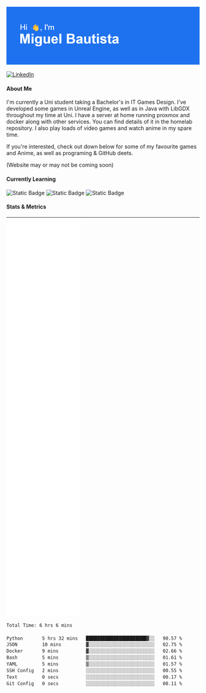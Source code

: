 ![](header.png)  

[![LinkedIn](https://img.shields.io/badge/linkedin-%230077B5.svg?style=for-the-badge&logo=linkedin&logoColor=white)](https://www.linkedin.com/in/miguelangelobautista/) 
<!-- [![Static Badge](https://img.shields.io/badge/Website-black?style=for-the-badge&labelColor=white)] Under Construction--> 




#### About Me 
I'm currently a Uni student taking a Bachelor's in IT Games Design. I've developed some games in Unreal Engine, as well as in Java with LibGDX throughout my time at Uni. I have a server at home running proxmox and docker along with other services. You can find details of it in the homelab repository. I also play loads of video games and watch anime in my spare time.

If you're interested, check out down below for some of my favourite games and Anime, as well as programing & GitHub deets.

(Website may or may not be coming soon)



#### Currently Learning

![Static Badge](https://img.shields.io/badge/C%2B%2B-blue?style=for-the-badge&logo=cplusplus)
![Static Badge](https://img.shields.io/badge/Unreal_Engine-black?style=for-the-badge&logo=unrealengine)
![Static Badge](https://img.shields.io/badge/Java-white?style=for-the-badge&color=red)

<!-- ### Languages and Tools
---
<p float="left">
  <img src="./Icons/python-color.svg" width="5%">
  <img src="./Icons/cplusplus-color.svg" width="5%">
  <img src="./Icons/docker-color.svg" width="5%">
  <img src="./Icons/javascript-color.svg" width="5%">
  <img src="./Icons/portainer-color.svg" width="5%">
  <img src="./Icons/proxmox-color.svg" width="5%">
  <img src="./Icons/unrealengine-color.svg" width="5%">
  <img src="./Icons/androidstudio-color.svg" width="5%">
  <img src="./Icons/html5-color.svg" width="5%">
</p> -->

#### Stats & Metrics
---

![](github-metrics.svg)


<!--START_SECTION:waka-->

```txt
Total Time: 6 hrs 6 mins

Python       5 hrs 32 mins   ██████████████████████▓░░   90.57 %
JSON         10 mins         ▓░░░░░░░░░░░░░░░░░░░░░░░░   02.75 %
Docker       9 mins          ▓░░░░░░░░░░░░░░░░░░░░░░░░   02.66 %
Bash         5 mins          ▒░░░░░░░░░░░░░░░░░░░░░░░░   01.61 %
YAML         5 mins          ▒░░░░░░░░░░░░░░░░░░░░░░░░   01.57 %
SSH Config   2 mins          ░░░░░░░░░░░░░░░░░░░░░░░░░   00.55 %
Text         0 secs          ░░░░░░░░░░░░░░░░░░░░░░░░░   00.17 %
Git Config   0 secs          ░░░░░░░░░░░░░░░░░░░░░░░░░   00.11 %
```

<!--END_SECTION:waka-->


<!-- Relevant Links
https://reheader.glitch.me/home - Header Images

https://wakatime.com/dashboard - Waka Metrics

https://shields.io/badges - Badges
https://github.com/Ileriayo/markdown-badges?tab=readme-ov-file#usage - Other Badges

https://simpleicons.org/ - Icons

https://github.com/lowlighter/metrics - Metrics
https://metrics.lecoq.io/embed?user=NomaDiix - Metrics builder

https://github.com/topics/github-profile-readme - GitHub profile README topic

https://zzetao.github.io/awesome-github-profile/ - Example profile READMEs

 -->